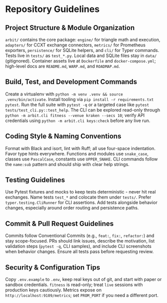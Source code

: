 # Repository Guidelines

## Project Structure & Module Organization
`arbit/` contains the core package: `engine/` for triangle math and execution, `adapters/` for CCXT exchange connectors, `metrics/` for Prometheus exporters, `persistence/` for SQLite helpers, and `cli/` for Typer commands. Tests live in `tests/` as `test_*.py`. Local data and SQLite files stay in `data/` (gitignored). Container assets live at `Dockerfile` and `docker-compose.yml`; high-level docs are `README.md`, `WARP.md`, and `ROADMAP.md`.

## Build, Test, and Development Commands
Create a virtualenv with `python -m venv .venv && source .venv/bin/activate`. Install tooling via `pip install -r requirements.txt pytest`. Run the full suite with `pytest -q` or a targeted case like `pytest tests/test_cli.py::test_help`. The CLI can be explored read-only through `python -m arbit.cli fitness --venue kraken --secs 10`; verify API credentials using `python -m arbit.cli keys:check` before any live run.

## Coding Style & Naming Conventions
Format with Black and isort, lint with Ruff; all use four-space indentation. Favor type hints everywhere. Functions and modules use `snake_case`, classes use `PascalCase`, constants use `UPPER_SNAKE`. CLI commands follow the `name:sub` pattern and should ship with clear help strings.

## Testing Guidelines
Use Pytest fixtures and mocks to keep tests deterministic - never hit real exchanges. Name tests `test_*` and colocate them under `tests/`. Prefer `typer.testing.CliRunner` for CLI assertions. Add tests alongside behavior changes, especially around order routing and persistence paths.

## Commit & Pull Request Guidelines
Commits follow Conventional Commits (e.g., `feat:`, `fix:`, `refactor:`) and stay scope-focused. PRs should link issues, describe the motivation, list validation steps (`pytest -q`, CLI samples), and include CLI screenshots when behavior changes. Ensure all tests pass before requesting review.

## Security & Configuration Tips
Copy `.env.example` to `.env`, keep real keys out of git, and start with paper or sandbox credentials. `fitness` is read-only; treat `live` sessions with production keys cautiously. Metrics expose on `http://localhost:9109/metrics`; set `PROM_PORT` if you need a different port.
